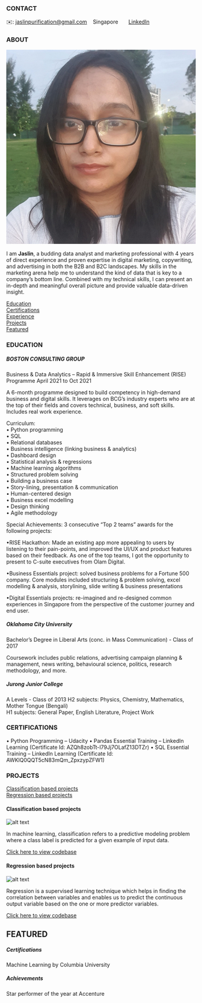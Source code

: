 <!-- CONTACT Section Starts -->
### CONTACT

<!-- Add your details -->
✉️: jaslinpurification@gmail.com 
&nbsp;&nbsp; Singapore 
&nbsp;&nbsp;&nbsp;&nbsp;&nbsp; [LinkedIn](https://www.linkedin.com/in/jaslin-purification/) 

<!-- CONTACT Section Ends -->

<!-- ABOUT Section Starts -->
### ABOUT
<!-- Add link to your picture -->

![alt text](https://raw.githubusercontent.com/JaslinPure/Jaslin_Purification/main/images/20201225_192037%20(1).jpg)

<!-- Add your details -->

I am __Jaslin__, a budding data analyst and marketing professional with 4 years of direct experience and proven expertise in digital marketing, copywriting, and advertising in both the B2B and B2C landscapes. My skills in the marketing arena help me to understand the kind of data that is key to a company’s bottom line. Combined with my technical skills, I can present an in-depth and meaningful overall picture and provide valuable data-driven insight.  


<!-- Add link to the sections -->
[Education](#education) <br>
[Certifications](#certifications) <br>
[Experience](#experience) <br>
[Projects](#projects) <br>
[Featured](#featured) <br> 

<!-- ABOUT Section Ends -->

<!-- EXPERIENCE Section Starts -->
### EDUCATION
<!-- Add your details -->
##### BOSTON CONSULTING GROUP
Business & Data Analytics – Rapid & Immersive Skill Enhancement (RISE) Programme 
April 2021 to Oct 2021

A 6-month programme designed to build competency in high-demand business and digital skills. It leverages on BCG’s industry experts who are at the top of their fields and covers technical, business, and soft skills. Includes real work experience.

Curriculum:<br>
• Python programming  <br>
• SQL<br>
• Relational databases<br>
• Business intelligence (linking business & analytics)<br>
• Dashboard design<br>
• Statistical analysis & regressions<br>
• Machine learning algorithms<br>
• Structured problem solving<br>
• Building a business case<br>
• Story-lining, presentation & communication<br>
• Human-centered design<br>
• Business excel modelling<br>
• Design thinking<br>
• Agile methodology<br>

Special Achievements:
3 consecutive “Top 2 teams” awards for the following projects:

•RISE Hackathon: Made an existing app more appealing to users by listening to their pain-points, and improved the UI/UX and product features based on their feedback. As one of the top teams, I got the opportunity to present to C-suite executives from Olam Digital. 

•Business Essentials project: solved business problems for a Fortune 500 company. Core modules included structuring & problem solving, excel modelling & analysis, storylining, slide writing & business presentations

•Digital Essentials projects: re-imagined and re-designed common experiences in Singapore from the perspective of the customer journey and end user.
 	 	 	 	         
##### Oklahoma City University 
Bachelor’s Degree in Liberal Arts (conc. in Mass Communication) - Class of 2017

Coursework includes public relations, advertising campaign planning & management, news writing, behavioural science, politics, research methodology, and more.  

##### Jurong Junior College 
A Levels - Class of 2013
H2 subjects: Physics, Chemistry, Mathematics, Mother Tongue (Bengali)  
H1 subjects: General Paper, English Literature, Project Work 

<!-- EDUCATION Section Ends -->

<!-- CERTIFICATIONS Section Starts -->
### CERTIFICATIONS
<!-- Add your details -->
•	Python Programming – Udacity
•	Pandas Essential Training – LinkedIn Learning (Certificate Id: AZQh8zobTt-I79Jj7OLafZ13DTZr)
•	SQL Essential Training – LinkedIn Learning (Certificate Id: AWKlQ0QQT5cN83mQm_ZpxzypZFW1) 

<!-- EDUCATION Section Ends -->

<!-- PROJECTS Section Starts -->
### PROJECTS
<!-- Add your details -->

[Classification based projects](#classification-based-projects) <br>
[Regression based projects](#regression-based-projects) <br>

<!-- Add your details -->

#### Classification based projects
![alt text](https://raw.githubusercontent.com/krvishwesh54/Kumar-Vishwesh/main/images/Classification.png)

In machine learning, classification refers to a predictive modeling problem where a class label is predicted for a given example of input data.

[Click here to view codebase](https://github.com/krvishwesh54/DataScience_DeepLearning_MachineLearning/tree/master/Classification)

#### Regression based projects
![alt text](https://raw.githubusercontent.com/krvishwesh54/Kumar-Vishwesh/main/images/Regression.jpg)

Regression is a supervised learning technique which helps in finding the correlation between variables and enables us to predict the continuous output variable based on the one or more predictor variables.

[Click here to view codebase](https://github.com/krvishwesh54/DataScience_DeepLearning_MachineLearning/tree/master/Regression)

<!-- PROJECTS Section Ends -->

<!-- FEATURED Section Starts -->
## FEATURED
<!-- Add your details -->
##### Certifications
Machine Learning by Columbia University

##### Achievements
Star performer of the year at Accenture
<!-- FEATURED Section Ends -->
